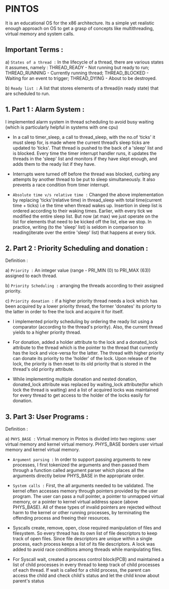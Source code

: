 # PINTOS 
It is an educational OS for the x86 architecture. Its a simple yet realistic enough approach on OS to get a grasp of concepts like multithreading, virtual memory and system calls. 

## Important Terms :

a) `States of a thread :` In the lifecycle of a thread, there are various states it assumes, namely :  THREAD_READY - Not running but ready to run; THREAD_RUNNING - Currently running thread; THREAD_BLOCKED - Waiting for an event to trigger; THREAD_DYING - About to be destroyed.

b) `Ready list :` A list that stores elements of a thread(in ready state) that are scheduled to run.

## 1. Part 1 : Alarm System : 
I implemented alarm system in thread scheduling to avoid busy waiting (which is particularly helpful in systems with one cpu)

* In a call to timer_sleep, a call to thread_sleep, with the no.of ‘ticks' it must sleep for, is made where the current thread’s sleep ticks are updated to ’ticks'. That thread is pushed to the back of a 'sleep' list and is blocked. Every time the timer interrupt handler runs, it updates the threads in the 'sleep' list and monitors if they have slept enough, and adds them to the ready list if they have. 

* Interrupts were turned off before the thread was blocked, curbing any attempts by another thread to be put to sleep simultaneously. It also prevents a race condition from timer interrupt.
     
* `Absolute time v/s relative time :` Changed the above implementation by replacing 'ticks'(relative time) in thread_sleep with total time(current time + ticks) i.e the time when thread wakes up. Insertion in sleep list is ordered according to their waking times. Earlier, with every tick we modified the entire sleep list. But now (at max) we just operate on the list for elements that need to be kicked off the list, else we stop. In practice, writing (to the 'sleep' list) is seldom in comparison to reading(iterate over the entire 'sleep' list) that happens at every tick. 
     
## 2. Part 2 : Priority Scheduling and donation : 
Definition :

a) `Priority :` An integer value (range - PRI_MIN (0) to PRI_MAX (63)) assigned to each thread.

b) `Priority Scheduling :` arranging the threads according to their assigned priority.

c) `Priority donation :` if a higher priority thread needs a lock which has been acquired by a lower priority thread, the former 'donates' its priorty to the latter in order to free the lock and acquire it for itself. 

* I implemented priority scheduling by ordering the ready list using a comparator (according to the thread's priority). Also, the current thread yields to a higher priority thread. 
    
* For donation, added a holder attribute to the lock and a donated_lock attribute to the thread which is the pointer to the thread that currently has the lock and vice-versa for the latter. The thread with higher priority can donate its priority to the 'holder' of the lock. Upon release of the lock, the priority is then reset to its old priority that is stored in the thread's old priority attribute.
    
* While implementing multiple donation and nested donation, donated_lock attribute was replaced by waiting_lock attribute(for which lock the thread is waiting) and a list of acquired locks was maintained for every thread to get access to the holder of the locks easily for donation.
    
## 3. Part 3: User Programs :
Definition :
        
a) `PHYS_BASE :` Virtual memory in Pintos is divided into two regions: user virtual memory and kernel virtual memory. PHYS_BASE borders user virtual memory and kernel virtual memory.

* `Argument parsing :` In order to support passing arguments to new processes, I first tokenized the arguments and then passed them through a function called argument parser which places all the arguments directly below PHYS_BASE in the appropriate order.
    
* `System calls :` First, the all arguments needed to be validated. The kernel often accesses memory through pointers provided by the user program. The user can pass a null pointer, a pointer to unmapped virtual memory, or a pointer to kernel virtual address space (above PHYS_BASE). All of these types of invalid pointers are rejected without harm to the kernel or other running processes, by terminating the offending process and freeing their resources.
    
* Syscalls create, remove, open, close required manipulation of files and filesystem. So every thread has its own list of file descriptors to keep track of open files. Since file descriptors are unique within a single process, each process keeps a list of its file descriptors. A lock was added to avoid race conditions among threads while manipulating files.
    
* For Syscall wait, created a process control block(PCB) and maintained a list of child processes in every thread to keep track of child processes of each thread. If wait is called for a child process, the parent can access the child and check child's status and let the child know about parent's status
    
    
    
